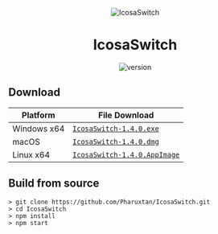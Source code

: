 <p align="center"><img src="https://github.com/Pharuxtan/IcosaSwitch/raw/master/icosaswitch.png" alt="IcosaSwitch"></p>

<h1 align="center">IcosaSwitch</h1>

<p align="center">
  <img src="https://img.shields.io/badge/Version-1.4.0-%23e60012?style=for-the-badge" alt="version"> 
</p>

## Download

| Platform | File Download |
| -------- | ---- |
| Windows x64 | [`IcosaSwitch-1.4.0.exe`](https://github.com/Pharuxtan/IcosaSwitch/releases/download/v1.4.0/IcosaSwitch-1.4.0.exe) |
| macOS | [`IcosaSwitch-1.4.0.dmg`](https://github.com/Pharuxtan/IcosaSwitch/releases/download/v1.4.0/IcosaSwitch-1.4.0.dmg) |
| Linux x64 | [`IcosaSwitch-1.4.0.AppImage`](https://github.com/Pharuxtan/IcosaSwitch/releases/download/v1.4.0/IcosaSwitch-1.4.0.AppImage) |

## Build from source

```console
> git clone https://github.com/Pharuxtan/IcosaSwitch.git
> cd IcosaSwitch
> npm install
> npm start
```

